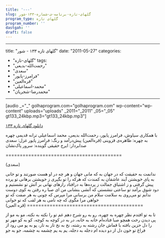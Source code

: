 ```yaml
---
title: '---'
slug: گلهای-تازه-برنامه-ی-شماره-۱۳۳-شور
program_type: گلهای تازه
program_number: ''
dastgah: ''
draft: false
---
```


---
title: "گلهای تازه ۱۳۳ - شور"
date: "2011-05-27"
categories: 
  - "گلهای-تازه"
tags: 
  - "رحمت‌الله-بدیعی"
  - "سعدی"
  - "فرامرز-پایور"
  - "قره‌العین"
  - "محمد-اسماعیلی"
  - "محمدرضا-شجریان"
---

\[audio \_="\_" golhaprogram.com="golhaprogram.com" wp-content="wp-content" uploads="uploads" \_2011="\_2011" \_05="\_05" gt133\_24kbp.mp3="gt133\_24kbp.mp3"\]

[دانلود گلهای تازه ۱۳۳](https://golhaprogram.com//wp-content/uploads/2011/05/gt133_24kbp.mp3)

با همکاری سیاوش، فرامرز پایور، رحمت‌الله بدیعی، محمد اسماعیلی ترانه قدیمی چهره به چهره: طاهره‌ی قزوينی (قره‌العين) پیش‌درآمد و رنگ: فرامرز پایور غزل: سعدی صدابردار: ایرج حقیقی گوینده: سرور پاک‌نشان

\=========================================

(سعدی)

ندانمت به حقیقت که در جهان به که مانی جهان و هر چه در او هست صورتند و تو جانی به پای خویشتن آیند عاشقان به کمندت که هرکه را تو بگیری ز خویشتن برهانی تو پرده پیش گرفتی و ز اشتیاق جمالت ز پرده‌ها به درافتاد رازهای نهانی بر آتش تو نشستیم و دود شوق برآمد تو ساعتی ننشستی که آتشی بنشانی من ای صبا ره رفتن به کوی دوست ندانم تو می‌روی به سلامت سلام من برسانی مرا مپرس که چونی به هر صفت که تو خواهی مرا مگوی که چه نامی به هر لقب که تو خوانی ========================================= (قره العين)

تا به تو افتدم نظر چهره به چهره، رو به رو شرح دهم غم تو را نکته به نکته، مو به مو از پی دیدن رخت همچو صبا فتاده‌ام خانه به خانه، در به در کوچه به کوچه، کو به کو مهر تو را دل حزین بافته با قماش جان رشته به رشته، نخ به نخ تار به تار، پو به پو می رود از فراغ تو خون دل از دو دیده ام دجله به دجله، یم به یم چشمه به چشمه، جو به جو
